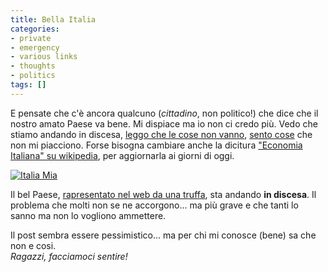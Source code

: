 ```yaml
---
title: Bella Italia
categories:
- private
- emergency
- various links
- thoughts
- politics
tags: []
---
```

E pensate che c'è ancora qualcuno (_cittadino_, non politico!) che dice che il
nostro amato Paese va bene. Mi dispiace ma io non ci credo più. Vedo che
stiamo andando in discesa, [leggo che le cose non
vanno](http://www.beppegrillo.it/2007/12/litalia_vista_d.html
"http://www.beppegrillo.it/2007/12/litalia_vista_d.html" ), [sento
cose](http://it.youtube.com/watch?v=U4OylV5bNgo
"http://it.youtube.com/watch?v=U4OylV5bNgo" ) che non mi piacciono. Forse
bisogna cambiare anche la dicitura ["Economia Italiana" su
wikipedia](http://it.wikipedia.org/wiki/Economia_italiana
"http://it.wikipedia.org/wiki/Economia_italiana" ), per aggiornarla ai giorni
di oggi.

  
[]({{site.url}}/images/italiamia.jpg "Italia Mia" )

[![Italia
Mia]({{site.url}}/images/italiamia.jpg)]({{site.url}}/images/italiamia.jpg
"Italia Mia" )

Il bel Paese, [rapresentato nel web da una truffa](http://www.italia.it/
"http://www.italia.it/" ), sta andando **in discesa**. Il problema che molti
non se ne accorgono... ma più grave e che tanti lo sanno ma non lo vogliono
ammettere.

Il post sembra essere pessimistico... ma per chi mi conosce (bene) sa che non
e cosi.  
_Ragazzi, facciamoci sentire!_  

